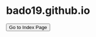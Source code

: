 # bado19.github.io

<a href="https://bado19.github.io/indedx.html" target="_blank"><button>Go to Index Page</button></a>
